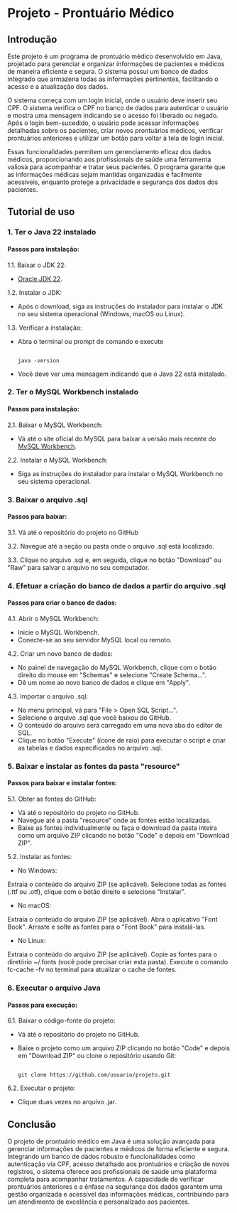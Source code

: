 # Projeto - Prontuário Médico

## Introdução

Este projeto é um programa de prontuário médico desenvolvido em Java, projetado para gerenciar e organizar informações de pacientes e médicos de maneira eficiente e segura. O sistema possui um banco de dados integrado que armazena todas as informações pertinentes, facilitando o acesso e a atualização dos dados.

O sistema começa com um login inicial, onde o usuário deve inserir seu CPF. O sistema verifica o CPF no banco de dados para autenticar o usuário e mostra uma mensagem indicando se o acesso foi liberado ou negado. Após o login bem-sucedido, o usuário pode acessar informações detalhadas sobre os pacientes, criar novos prontuários médicos, verificar prontuários anteriores e utilizar um botão para voltar à tela de login inicial.

Essas funcionalidades permitem um gerenciamento eficaz dos dados médicos, proporcionando aos profissionais de saúde uma ferramenta valiosa para acompanhar e tratar seus pacientes. O programa garante que as informações médicas sejam mantidas organizadas e facilmente acessíveis, enquanto protege a privacidade e segurança dos dados dos pacientes.

## Tutorial de uso

### 1. Ter o Java 22 instalado

#### Passos para instalação:

1.1. Baixar o JDK 22:

- [Oracle JDK 22](https://www.oracle.com/java/technologies/javase/jdk22-archive-downloads.html).

1.2. Instalar o JDK:

- Após o download, siga as instruções do instalador para instalar o JDK no seu sistema operacional (Windows, macOS ou Linux).

1.3. Verificar a instalação:

- Abra o terminal ou prompt de comando e execute
  
  <pre><code>
  java -version
  </code></pre>
  
- Você deve ver uma mensagem indicando que o Java 22 está instalado.

### 2. Ter o MySQL Workbench instalado

#### Passos para instalação:

2.1. Baixar o MySQL Workbench:

- Vá até o site oficial do MySQL para baixar a versão mais recente do [MySQL Workbench](https://dev.mysql.com/downloads/installer/).

2.2. Instalar o MySQL Workbench:

- Siga as instruções do instalador para instalar o MySQL Workbench no seu sistema operacional.

### 3. Baixar o arquivo .sql

#### Passos para baixar:

3.1. Vá até o repositório do projeto no GitHub

3.2. Navegue até a seção ou pasta onde o arquivo .sql está localizado.

3.3. Clique no arquivo .sql e, em seguida, clique no botão "Download" ou "Raw" para salvar o arquivo no seu computador.

### 4. Efetuar a criação do banco de dados a partir do arquivo .sql

#### Passos para criar o banco de dados:

4.1. Abrir o MySQL Workbench:

- Inicie o MySQL Workbench.
- Conecte-se ao seu servidor MySQL local ou remoto.

4.2. Criar um novo banco de dados:

- No painel de navegação do MySQL Workbench, clique com o botão direito do mouse em "Schemas" e selecione "Create Schema...".
- Dê um nome ao novo banco de dados e clique em "Apply".

4.3. Importar o arquivo .sql:

- No menu principal, vá para "File > Open SQL Script...".
- Selecione o arquivo .sql que você baixou do GitHub.
- O conteúdo do arquivo será carregado em uma nova aba do editor de SQL.
- Clique no botão "Execute" (ícone de raio) para executar o script e criar as tabelas e dados especificados no arquivo .sql.

### 5. Baixar e instalar as fontes da pasta "resource"

#### Passos para baixar e instalar fontes:

5.1. Obter as fontes do GitHub:

- Vá até o repositório do projeto no GitHub.
- Navegue até a pasta "resource" onde as fontes estão localizadas.
- Baixe as fontes individualmente ou faça o download da pasta inteira como um arquivo ZIP clicando no botão "Code" e depois em "Download ZIP".

5.2. Instalar as fontes:

- No Windows:
  
Extraia o conteúdo do arquivo ZIP (se aplicável). Selecione todas as fontes (.ttf ou .otf), clique com o botão direito e selecione "Instalar".

- No macOS:

Extraia o conteúdo do arquivo ZIP (se aplicável). Abra o aplicativo "Font Book". Arraste e solte as fontes para o "Font Book" para instalá-las.

- No Linux:

Extraia o conteúdo do arquivo ZIP (se aplicável). Copie as fontes para o diretório ~/.fonts (você pode precisar criar esta pasta). Execute o comando fc-cache -fv no terminal para atualizar o cache de fontes.

### 6. Executar o arquivo Java

#### Passos para execução:

6.1. Baixar o código-fonte do projeto:

- Vá até o repositório do projeto no GitHub.
- Baixe o projeto como um arquivo ZIP clicando no botão "Code" e depois em "Download ZIP" ou clone o repositório usando Git:

  <pre><code>
  git clone https://github.com/usuario/projeto.git
  </code></pre>

6.2. Executar o projeto:

- Clique duas vezes no arquivo .jar.

## Conclusão

O projeto de prontuário médico em Java é uma solução avançada para gerenciar informações de pacientes e médicos de forma eficiente e segura. Integrando um banco de dados robusto e funcionalidades como autenticação via CPF, acesso detalhado aos prontuários e criação de novos registros, o sistema oferece aos profissionais de saúde uma plataforma completa para acompanhar tratamentos. A capacidade de verificar prontuários anteriores e a ênfase na segurança dos dados garantem uma gestão organizada e acessível das informações médicas, contribuindo para um atendimento de excelência e personalizado aos pacientes.
